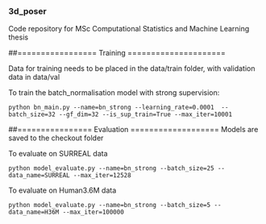 ### 3d_poser
Code repository for MSc Computational Statistics and Machine Learning thesis


##================= Training =====================

Data for training needs to be placed in the data/train folder, with validation data in data/val

To train the batch_normalisation model with strong supervision:

  ```python bn_main.py --name=bn_strong --learning_rate=0.0001  --batch_size=32 --gf_dim=32 --is_sup_train=True --max_iter=10001```


##================ Evaluation ===================
Models are saved to the checkout folder

To evaluate on SURREAL data
 
  ```python model_evaluate.py --name=bn_strong --batch_size=25 --data_name=SURREAL --max_iter=12528```

To evaluate on Human3.6M data
  
  ```python model_evaluate.py --name=bn_strong --batch_size=5 --data_name=H36M --max_iter=100000```
